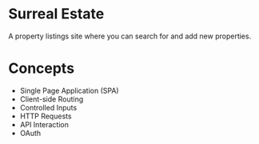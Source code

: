 # Surreal Estate

A property listings site where you can search for and add new properties. 

# Concepts 

- Single Page Application (SPA)
- Client-side Routing
- Controlled Inputs
- HTTP Requests
- API Interaction
- OAuth
